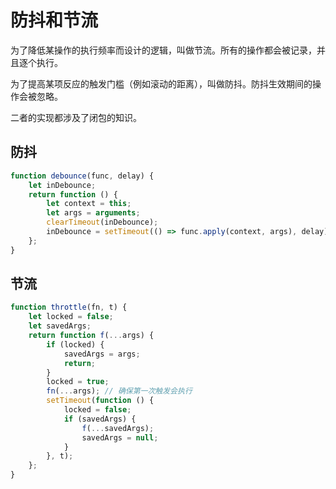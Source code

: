 # 防抖和节流

为了降低某操作的执行频率而设计的逻辑，叫做节流。所有的操作都会被记录，并且逐个执行。

为了提高某项反应的触发门槛（例如滚动的距离），叫做防抖。防抖生效期间的操作会被忽略。

二者的实现都涉及了闭包的知识。

## 防抖

```javascript
function debounce(func, delay) {
	let inDebounce;
	return function () {
		let context = this;
		let args = arguments;
		clearTimeout(inDebounce);
		inDebounce = setTimeout(() => func.apply(context, args), delay);
	};
}
```

## 节流

```javascript
function throttle(fn, t) {
	let locked = false;
	let savedArgs;
	return function f(...args) {
		if (locked) {
			savedArgs = args;
			return;
		}
		locked = true;
		fn(...args); // 确保第一次触发会执行
		setTimeout(function () {
			locked = false;
			if (savedArgs) {
				f(...savedArgs);
				savedArgs = null;
			}
		}, t);
	};
}
```

